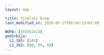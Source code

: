 ```yaml
---
layout: map

title: Titelski breg
last_modified_at: 2018-05-17T00:48:13+02:00

WDPA: [555552423]
geoSrbija:
  L1_183: [145]
  L1_362: [88, 89, 90]
---
```

